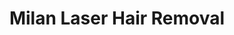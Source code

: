 ---
title: "Milan Laser Hair Removal"
url: /glen-burnie/milan-laser-hair-removal/
shop: Kosmetik
---
